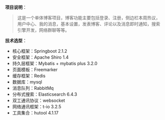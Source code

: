 **项目说明**：

> 这是一个单体博客项目，博客功能主要包括登录、注册，侧边栏本周热议，用户中心、我的消息，基本设置，发表博客、评论以及消息即时通知，搜索引擎开发，网络群聊等等。

**技术选型**：

 - 核心框架：Springboot 2.1.2
 - 安全框架：Apache Shiro 1.4
 - 持久层框架：Mybatis + mybatis plus 3.2.0
 - 页面模板：Freemarker
 - 缓存框架：Redis
 - 数据库：mysql
 - 消息队列：RabbitMq
 - 分布式搜索：Elasticsearch 6.4.3
 - 双工通讯协议：websocket
 - 网络通讯框架：t-io 3.2.5
 - 工具集合：hutool 4.1.17